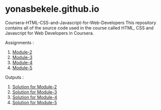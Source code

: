 # yonasbekele.github.io

Coursera-HTML-CSS-and-Javascript-for-Web-Developers
This repository contains all of the source code used in the course called HTML, CSS and Javascript for Web Developers in Coursera.

Assignments :

1. [Module-2](https://github.com/jhu-ep-coursera/fullstack-course4/blob/master/assignments/assignment2/Assignment-2.md)
2. [Module-3](https://github.com/jhu-ep-coursera/fullstack-course4/blob/master/assignments/assignment3/Assignment-3.md)
3. [Module-4](https://github.com/jhu-ep-coursera/fullstack-course4/blob/master/assignments/assignment4/Assignment-4.md)
4. [Module-5](https://github.com/jhu-ep-coursera/fullstack-course4/blob/master/assignments/assignment5/Assignment-5.md)


Outputs :
1. [Solution for Module-2](https://yonasbekele.github.io/Week2/)
2. [Solution for Module-3](https://yonasbekele.github.io/week3/)
3. [Solution for Module-4](https://yonasbekele.github.io/week4/)
4. [Solution for Module-5](https://yonasbekele.github.io/week5/)

